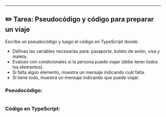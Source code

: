 
---

## ✏️ Tarea: Pseudocódigo y código para preparar un viaje

Escribe un pseudocódigo y luego el código en TypeScript donde:

- Definas las variables necesarias para: pasaporte, boleto de avión, visa y maleta.
- Evalúes con condicionales si la persona puede viajar (debe tener todos los elementos).
- Si falta algún elemento, muestra un mensaje indicando cuál falta.
- Si tiene todo, muestra un mensaje indicando que puede viajar.

### Pseudocódigo:
```

```

### Código en TypeScript:
```typescript

```
